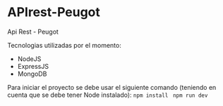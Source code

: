 # APIrest-Peugot
Api Rest - Peugot 

Tecnologias utilizadas por el momento: 
- NodeJS
- ExpressJS
- MongoDB

Para iniciar el proyecto se debe usar el siguiente comando (teniendo en cuenta que se debe tener Node instalado): 
``
npm install 
``
``
npm run dev 
``
